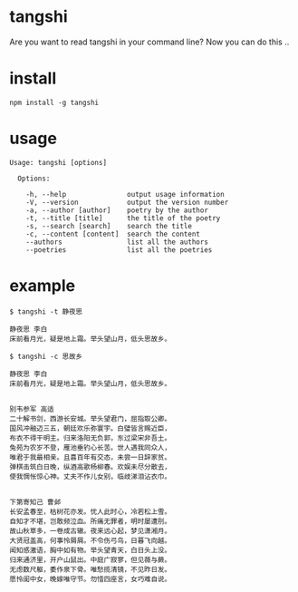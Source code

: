 tangshi
=======

Are you want to read tangshi in your command line? Now you can do this ..

install
=======
`npm install -g tangshi`

usage
=====

```
Usage: tangshi [options]

  Options:

    -h, --help               output usage information
    -V, --version            output the version number
    -a, --author [author]    poetry by the author
    -t, --title [title]      the title of the poetry
    -s, --search [search]    search the title
    -c, --content [content]  search the content
    --authors                list all the authors
    --poetries               list all the poetries
```

example
=======
`$ tangshi -t 静夜思`


```
静夜思 李白
床前看月光，疑是地上霜。举头望山月，低头思故乡。
```

`$ tangshi -c 思故乡`

```
静夜思 李白
床前看月光，疑是地上霜。举头望山月，低头思故乡。


别韦参军 高适
二十解书剑，西游长安城。举头望君门，屈指取公卿。
国风冲融迈三五，朝廷欢乐弥寰宇。白璧皆言赐近臣，
布衣不得干明主。归来洛阳无负郭，东过梁宋非吾土。
兔苑为农岁不登，雁池垂钓心长苦。世人遇我同众人，
唯君于我最相亲。且喜百年有交态，未尝一日辞家贫。
弹棋击筑白日晚，纵酒高歌杨柳春。欢娱未尽分散去，
使我惆怅惊心神。丈夫不作儿女别，临歧涕泪沾衣巾。


下第寄知己 曹邺
长安孟春至，枯树花亦发。忧人此时心，冷若松上雪。
自知才不堪，岂敢频泣血。所痛无罪者，明时屡遭刖。
故山秋草多，一卷成古辙。夜来远心起，梦见潇湘月。
大贤冠盖高，何事怜屑屑。不令伤弓鸟，日暮飞向越。
闻知感激语，胸中如有物。举头望青天，白日头上没。
归来通济里，开户山鼠出。中庭广寂寥，但见薇与蕨。
无虑数尺躯，委作泉下骨。唯愁揽清镜，不见昨日发。
愿怜闺中女，晚嫁唯守节。勿惜四座言，女巧难自说。
```
